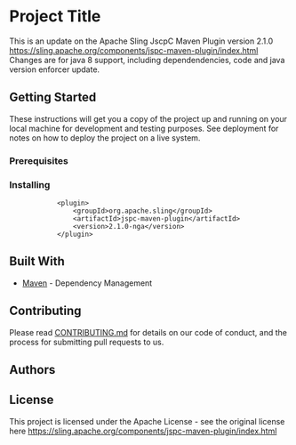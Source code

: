 # Project Title

This is an update on the Apache Sling JscpC Maven Plugin version 2.1.0 https://sling.apache.org/components/jspc-maven-plugin/index.html
Changes are for java 8 support, including dependendencies,  code and java version enforcer update.  

## Getting Started

These instructions will get you a copy of the project up and running on your local machine for development and testing purposes. See deployment for notes on how to deploy the project on a live system.

### Prerequisites

### Installing

                <plugin>
                    <groupId>org.apache.sling</groupId>
                    <artifactId>jspc-maven-plugin</artifactId>
                    <version>2.1.0-nga</version>
                </plugin>

## Built With

* [Maven](https://maven.apache.org/) - Dependency Management

## Contributing

Please read [CONTRIBUTING.md](https://gist.github.com/PurpleBooth/b24679402957c63ec426) for details on our code of conduct, and the process for submitting pull requests to us.

## Authors

## License

This project is licensed under the Apache License - see the original license here https://sling.apache.org/components/jspc-maven-plugin/index.html




